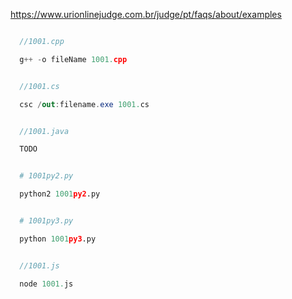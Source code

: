 https://www.urionlinejudge.com.br/judge/pt/faqs/about/examples

```c++

  //1001.cpp

  g++ -o fileName 1001.cpp
```

```c#

  //1001.cs

  csc /out:filename.exe 1001.cs
```

```Java

  //1001.java

  TODO
```

```Python

  # 1001py2.py

  python2 1001py2.py
```

```Python

  # 1001py3.py

  python 1001py3.py
```

```Javascript

  //1001.js

  node 1001.js
```